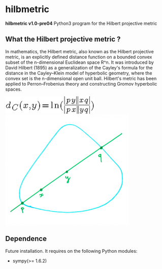 # hilbmetric


**hilbmetric v1.0-pre04** Python3 program for the Hilbert projective metric

## What the Hilbert projective metric ?

In mathematics, the Hilbert metric, also known as the Hilbert projective 
metric, is an explicitly defined distance function on a bounded convex 
subset of the n-dimensional Euclidean space R^n.
It was introduced by David Hilbert (1895) as a generalization of the 
Cayley's formula for the distance in the Cayley–Klein model of hyperbolic 
geometry, where the convex set is the n-dimensional open unit ball.
Hilbert's metric has been applied to Perron–Frobenius theory and 
constructing Gromov hyperbolic spaces.

<img src = "https://github.com/kiaderouiche/hilbmetrics/blob/master/data/mimetex_cgi.png" title = "Hilbert Metrics" alt = "Hilbert Metrics">

<img src = "https://github.com/kiaderouiche/hilbmetrics/blob/master/data/arton887-450f7.png" title = "Ensembles convexes" alt = "Ensembles convexes" align="middle">


## Dependence

Future installation. It requires on the following Python modules:
- sympy(>= 1.6.2)
